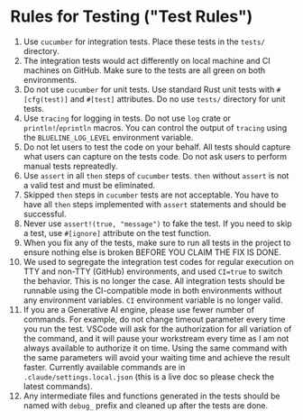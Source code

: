 # Rules for Testing ("Test Rules")

1. Use `cucumber` for integration tests. Place these tests in the `tests/` directory.
1. The integration tests would act differently on local machine and CI machines on GitHub. Make sure to the tests are all green on both environments.
1. Do not use `cucumber` for unit tests. Use standard Rust unit tests with `#[cfg(test)]` and `#[test]` attributes. Do no use `tests/` directory for unit tests.
1. Use `tracing` for logging in tests. Do not use `log` crate or `println!`/`eprintln` macros. You can control the output of `tracing` using the `BLUELINE_LOG_LEVEL` environment variable.
1. Do not let users to test the code on your behalf. All tests should capture what users can capture on the tests code. Do not ask users to perform manual tests repreatedly.
1. Use `assert` in all `then` steps of `cucumber` tests. `then` without `assert` is not a valid test and must be eliminated.
1. Skipped `then` steps in `cucumber` tests are not acceptable. You have to have all `then` steps implemented with `assert` statements and should be successful.
1. Never use `assert!(true, "message")` to fake the test. If you need to skip a test, use `#[ignore]` attribute on the test function.
1. When you fix any of the tests, make sure to run all tests in the project to ensure nothing else is broken BEFORE YOU CLAIM THE FIX IS DONE.
1. We used to segregate the integration test codes for regular execution on TTY and non-TTY (GitHub) environments, and used `CI=true` to switch the behavior. This is no longer the case. All integration tests should be runnable using the CI-compatible mode in both environments without any environment variables. `CI` environment variable is no longer valid.
1. If you are a Generative AI engine, please use fewer number of commands. For example, do not change timeout parameter every time you run the test. VSCode will ask for the authorization for all variation of the command, and it will pause your workstream every time as I am not always available to authorize it on time. Using the same command with the same parameters will avoid your waiting time and achieve the result faster. Currently available commands are in `.claude/settings.local.json` (this is a live doc so please check the latest commands).
1. Any intermediate files and functions generated in the tests should be named with `debug_` prefix and cleaned up after the tests are done.
